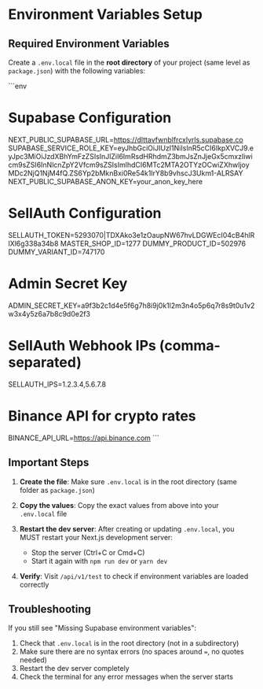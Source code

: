 # Environment Variables Setup

## Required Environment Variables

Create a `.env.local` file in the **root directory** of your project (same level as `package.json`) with the following variables:

\`\`\`env
# Supabase Configuration
NEXT_PUBLIC_SUPABASE_URL=https://dlttavfwnblfrcxlyrls.supabase.co
SUPABASE_SERVICE_ROLE_KEY=eyJhbGciOiJIUzI1NiIsInR5cCI6IkpXVCJ9.eyJpc3MiOiJzdXBhYmFzZSIsInJlZiI6ImRsdHRhdmZ3bmJsZnJjeGx5cmxzIiwicm9sZSI6InNlcnZpY2Vfcm9sZSIsImlhdCI6MTc2MTA2OTYzOCwiZXhwIjoyMDc2NjQ1NjM4fQ.ZS6Yp2bMknBxi0Re54k1lrY8b9vhscJ3Ukm1-ALRSAY
NEXT_PUBLIC_SUPABASE_ANON_KEY=your_anon_key_here

# SellAuth Configuration
SELLAUTH_TOKEN=5293070|TDXAko3e1zOaupNW67hvLDGWEcI04cB4hlRlXl6g338a34b8
MASTER_SHOP_ID=1277
DUMMY_PRODUCT_ID=502976
DUMMY_VARIANT_ID=747170

# Admin Secret Key
ADMIN_SECRET_KEY=a9f3b2c1d4e5f6g7h8i9j0k1l2m3n4o5p6q7r8s9t0u1v2w3x4y5z6a7b8c9d0e2f3

# SellAuth Webhook IPs (comma-separated)
SELLAUTH_IPS=1.2.3.4,5.6.7.8

# Binance API for crypto rates
BINANCE_API_URL=https://api.binance.com
\`\`\`

## Important Steps

1. **Create the file**: Make sure `.env.local` is in the root directory (same folder as `package.json`)

2. **Copy the values**: Copy the exact values from above into your `.env.local` file

3. **Restart the dev server**: After creating or updating `.env.local`, you MUST restart your Next.js development server:
   - Stop the server (Ctrl+C or Cmd+C)
   - Start it again with `npm run dev` or `yarn dev`

4. **Verify**: Visit `/api/v1/test` to check if environment variables are loaded correctly

## Troubleshooting

If you still see "Missing Supabase environment variables":

1. Check that `.env.local` is in the root directory (not in a subdirectory)
2. Make sure there are no syntax errors (no spaces around `=`, no quotes needed)
3. Restart the dev server completely
4. Check the terminal for any error messages when the server starts
